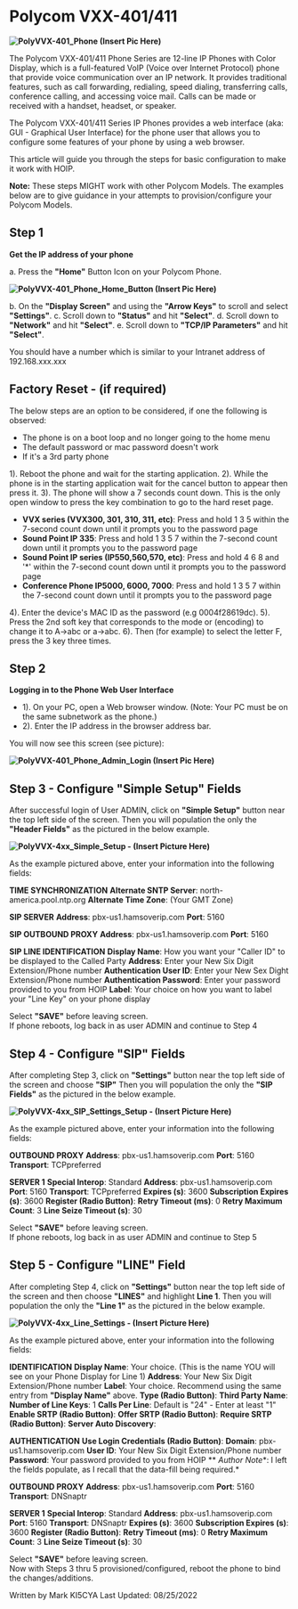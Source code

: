 # Polycom VXX-401/411
**![PolyVVX-401_Phone (Insert Pic Here)](https://github.com/KI5CYA/wiki/blob/main/PolyVVX-401_Phone.png)**


The Polycom VXX-401/411 Phone Series are 12-line IP Phones with Color Display, which is a full-featured VoIP (Voice over Internet Protocol) phone that provide voice communication over an IP network. It provides traditional features, such as call forwarding, redialing, speed dialing, transferring calls, conference calling, and accessing voice mail. Calls can be made or received with a handset, headset, or speaker.

The Polycom VXX-401/411 Series IP Phones provides a web interface (aka: GUI - Graphical User Interface) for the phone user that allows you to configure some features of your phone by using a web browser.

This article will guide you through the steps for basic configuration to make it work with HOIP.

**Note:** These steps MIGHT work with other Polycom Models. The examples below are to give guidance in your attempts to provision/configure your Polycom Models.

## Step 1
**Get the IP address of your phone**

a. Press the **"Home"** Button Icon on your Polycom Phone.

**![PolyVVX-401_Phone_Home_Button (Insert Pic Here)](https://github.com/KI5CYA/wiki/blob/main/PolyVVX-401_Phone_Home_Button.PNG)**

b. On the **"Display Screen"** and using the **"Arrow Keys"** to scroll and select **"Settings"**.
c. Scroll down to **"Status"** and hit **"Select"**.
d. Scroll down to **"Network"** and hit **"Select"**.
e. Scroll down to **"TCP/IP Parameters"** and hit **"Select"**.

You should have a number which is similar to your Intranet address of  192.168.xxx.xxx

## Factory Reset - (if required)
The below steps are an option to be considered, if one the following is observed:

* The phone is on a boot loop and no longer going to the home menu
* The default password or mac password doesn't work
* If it's a 3rd party phone

1). Reboot the phone and wait for the starting application.
2). While the phone is in the starting application wait for the cancel button to appear then press it.
3). The phone will show a 7 seconds count down. This is the only open window to press the key combination to go to the hard reset page.
* **VVX series (VVX300, 301, 310, 311, etc)**: Press and hold 1 3 5 within the 7-second count down until it prompts you to the password page
* **Sound Point IP 335**: Press and hold 1 3 5 7 within the 7-second count down until it prompts you to the password page
* **Sound Point IP series (IP550,560,570, etc)**: Press and hold 4 6 8 and '*' within the 7-second count down until it prompts you to the password page
* **Conference Phone IP5000, 6000, 7000**: Press and hold 1 3 5 7 within the 7-second count down until it prompts you to the password page

4). Enter the device's MAC ID as the password (e.g 0004f28619dc).
5). Press the 2nd soft key that corresponds to the mode or (encoding) to change it to A->abc or a->abc.
6). Then (for example) to select the letter F, press the 3 key three times.
                                                                             


## Step 2

**Logging in to the Phone Web User Interface**
* 1). On your PC, open a Web browser window. (Note: Your PC must be on the same subnetwork as the phone.)
* 2). Enter the IP address in the browser address bar.

You will now see this screen (see picture):

**![PolyVVX-401_Phone_Admin_Login (Insert Pic Here)](https://github.com/KI5CYA/wiki/blob/main/PolyVVX-4xx_Admin_Login.png)**




## Step 3 - Configure "Simple Setup" Fields
After successful login of User ADMIN, click on  **"Simple Setup"** button near the top left side of the screen.
Then you will population the only the **"Header Fields"**  as the pictured in the below example.

**![PolyVVX-4xx_Simple_Setup - (Insert Picture Here)](https://github.com/KI5CYA/wiki/blob/main/PolyVVX-4xx_Simple_Setup.png)**

As the example pictured above, enter your information into the following fields:

**TIME SYNCHRONIZATION**
**Alternate SNTP Server**: north-america.pool.ntp.org
**Alternate Time Zone**: (Your GMT Zone)

**SIP SERVER**
**Address**: pbx-us1.hamsoverip.com
**Port**: 5160

**SIP OUTBOUND PROXY**
**Address**: pbx-us1.hamsoverip.com
**Port**: 5160

**SIP LINE IDENTIFICATION**
**Display Name**: How you want your "Caller ID" to be displayed to the Called Party
**Address**: Enter your New Six Digit Extension/Phone number
**Authentication User ID**: Enter your New Sex Dight Extension/Phone number
**Authentication Password**: Enter your password provided to you from HOIP
**Label**:  Your choice on how you want to label your "Line Key" on your phone display

Select **"SAVE"** before leaving screen.  
If phone reboots, log back in as user ADMIN and continue to Step 4

## Step 4 - Configure "SIP" Fields
After completing Step 3, click on  **"Settings"** button near the top left side of the screen and choose **"SIP"**
Then you will population the only the **"SIP Fields"**  as the pictured in the below example.

**![PolyVVX-4xx_SIP_Settings_Setup - (Insert Picture Here)](https://github.com/KI5CYA/wiki/blob/main/PolyVVX-4xx_SIP_Settings.png)**

As the example pictured above, enter your information into the following fields:

**OUTBOUND PROXY**
**Address**: pbx-us1.hamsoverip.com
**Port**: 5160
**Transport**: TCPpreferred

**SERVER 1**
**Special Interop**: Standard
**Address**: pbx-us1.hamsoverip.com
**Port**: 5160
**Transport**: TCPpreferred
**Expires (s)**: 3600
**Subscription Expires (s)**: 3600
**Register (Radio Button)**: <YES>
**Retry Timeout (ms)**: 0
**Retry Maximum Count**: 3
**Line Seize Timeout (s)**: 30

Select **"SAVE"** before leaving screen.  
If phone reboots, log back in as user ADMIN and continue to Step 5

## Step 5 - Configure "LINE" Field
After completing Step 4, click on  **"Settings"** button near the top left side of the screen and then choose **"LINES"** and highlight **Line 1**.
Then you will population the only the **"Line 1"**  as the pictured in the below example.

**![PolyVVX-4xx_Line_Settings - (Insert Picture Here)](https://github.com/KI5CYA/wiki/blob/main/PolyVVX-4xx_Line_Settings.png)**

As the example pictured above, enter your information into the following fields:


**IDENTIFICATION**
**Display Name**: Your choice.  (This is the name YOU will see on your Phone Display for Line 1)
**Address**: Your New Six Digit Extension/Phone number
**Label**: Your choice. Recommend using the same entry from **"Display Name"** above.
**Type (Radio Button)**: <Private>
**Third Party Name**: <Leave Blank>
**Number of Line Keys**: 1
**Calls Per Line**: Default is "24" - Enter at least "1"
**Enable SRTP (Radio Button)**: <Yes>
**Offer SRTP (Radio Button)**: <No>
**Require SRTP (Radio Button)**: <No>
**Server Auto Discovery**: <Enable>

**AUTHENTICATION**
**Use Login Credentials (Radio Button)**: <Disable>
**Domain**: pbx-us1.hamsoverip.com
**User ID**: Your New Six Digit Extension/Phone number
**Password**: Your password provided to you from HOIP
** *Author Note**:  I left the fields populate, as I recall that the data-fill being required.*


**OUTBOUND PROXY**
**Address**: pbx-us1.hamsoverip.com
**Port**: 5160
**Transport**: DNSnaptr

**SERVER 1**
**Special Interop**: Standard
**Address**: pbx-us1.hamsoverip.com 
**Port**: 5160
**Transport**: DNSnaptr
**Expires (s)**: 3600
**Subscription Expires (s)**: 3600
**Register (Radio Button)**: <YES>
**Retry Timeout (ms)**: 0
**Retry Maximum Count**: 3
**Line Seize Timeout (s)**: 30

Select **"SAVE"** before leaving screen.  
Now with Steps 3 thru 5 provisioned/configured, reboot the phone to bind the changes/additions.

Written by Mark KI5CYA
Last Updated: 08/25/2022